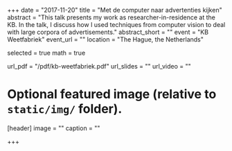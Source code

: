 +++
date = "2017-11-20"
title = "Met de computer naar advertenties kijken"
abstract = "This talk presents my work as researcher-in-residence at the KB. In the talk, I discuss how I used techniques from computer vision to deal with large corpora of advertisements."
abstract_short = ""
event = "KB Weetfabriek"
event_url = ""
location = "The Hague, the Netherlands"

selected = true
math = true

url_pdf = "/pdf/kb-weetfabriek.pdf"
url_slides = ""
url_video = ""

# Optional featured image (relative to `static/img/` folder).
[header]
image = ""
caption = ""

+++


